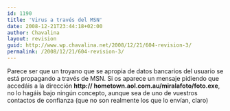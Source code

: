 ```yaml
---
id: 1190
title: 'Virus a través del MSN'
date: 2008-12-21T23:44:18+02:00
author: Chavalina
layout: revision
guid: http://www.wp.chavalina.net/2008/12/21/604-revision-3/
permalink: /2008/12/21/604-revision-3/
---
```

Parece ser que un troyano que se apropia de datos bancarios del usuario se está propagando a través de MSN. Si os aparece un mensaje pidiendo que accedáis a la dirección **http:// hometown.aol.com.au/miralafoto/foto.exe**, no lo hagáis bajo ningún concepto, aunque sea de uno de vuestros contactos de confianza (que no son realmente los que lo envían, claro)